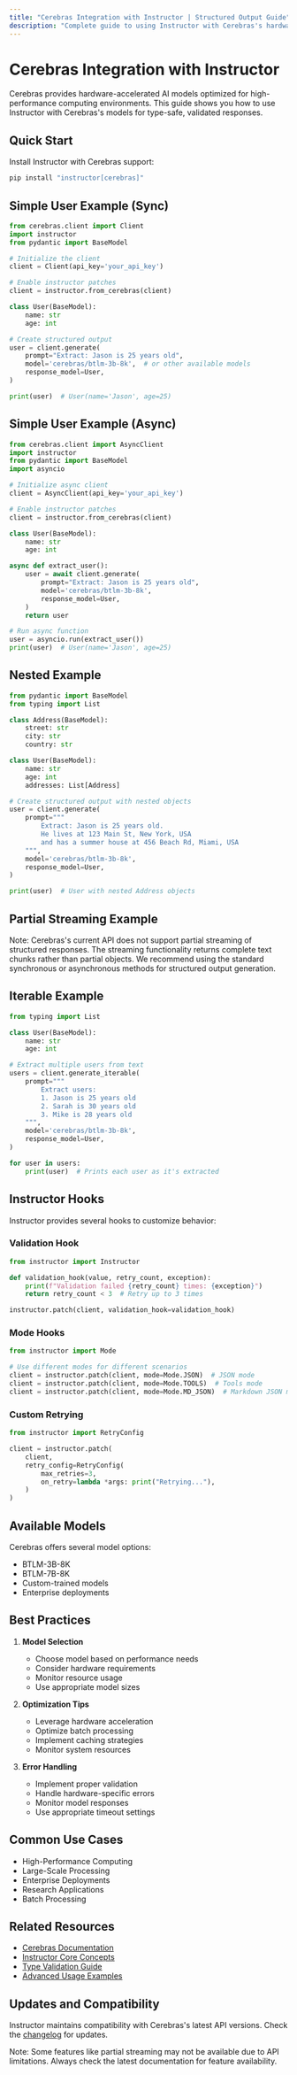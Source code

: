 ```yaml
---
title: "Cerebras Integration with Instructor | Structured Output Guide"
description: "Complete guide to using Instructor with Cerebras's hardware-accelerated AI models. Learn how to generate structured, type-safe outputs with high-performance computing."
---
```


# Cerebras Integration with Instructor

Cerebras provides hardware-accelerated AI models optimized for high-performance computing environments. This guide shows you how to use Instructor with Cerebras's models for type-safe, validated responses.

## Quick Start

Install Instructor with Cerebras support:

```bash
pip install "instructor[cerebras]"
```

## Simple User Example (Sync)

```python
from cerebras.client import Client
import instructor
from pydantic import BaseModel

# Initialize the client
client = Client(api_key='your_api_key')

# Enable instructor patches
client = instructor.from_cerebras(client)

class User(BaseModel):
    name: str
    age: int

# Create structured output
user = client.generate(
    prompt="Extract: Jason is 25 years old",
    model='cerebras/btlm-3b-8k',  # or other available models
    response_model=User,
)

print(user)  # User(name='Jason', age=25)
```

## Simple User Example (Async)

```python
from cerebras.client import AsyncClient
import instructor
from pydantic import BaseModel
import asyncio

# Initialize async client
client = AsyncClient(api_key='your_api_key')

# Enable instructor patches
client = instructor.from_cerebras(client)

class User(BaseModel):
    name: str
    age: int

async def extract_user():
    user = await client.generate(
        prompt="Extract: Jason is 25 years old",
        model='cerebras/btlm-3b-8k',
        response_model=User,
    )
    return user

# Run async function
user = asyncio.run(extract_user())
print(user)  # User(name='Jason', age=25)
```

## Nested Example

```python
from pydantic import BaseModel
from typing import List

class Address(BaseModel):
    street: str
    city: str
    country: str

class User(BaseModel):
    name: str
    age: int
    addresses: List[Address]

# Create structured output with nested objects
user = client.generate(
    prompt="""
        Extract: Jason is 25 years old.
        He lives at 123 Main St, New York, USA
        and has a summer house at 456 Beach Rd, Miami, USA
    """,
    model='cerebras/btlm-3b-8k',
    response_model=User,
)

print(user)  # User with nested Address objects
```

## Partial Streaming Example

Note: Cerebras's current API does not support partial streaming of structured responses. The streaming functionality returns complete text chunks rather than partial objects. We recommend using the standard synchronous or asynchronous methods for structured output generation.

## Iterable Example

```python
from typing import List

class User(BaseModel):
    name: str
    age: int

# Extract multiple users from text
users = client.generate_iterable(
    prompt="""
        Extract users:
        1. Jason is 25 years old
        2. Sarah is 30 years old
        3. Mike is 28 years old
    """,
    model='cerebras/btlm-3b-8k',
    response_model=User,
)

for user in users:
    print(user)  # Prints each user as it's extracted
```

## Instructor Hooks

Instructor provides several hooks to customize behavior:

### Validation Hook

```python
from instructor import Instructor

def validation_hook(value, retry_count, exception):
    print(f"Validation failed {retry_count} times: {exception}")
    return retry_count < 3  # Retry up to 3 times

instructor.patch(client, validation_hook=validation_hook)
```

### Mode Hooks

```python
from instructor import Mode

# Use different modes for different scenarios
client = instructor.patch(client, mode=Mode.JSON)  # JSON mode
client = instructor.patch(client, mode=Mode.TOOLS)  # Tools mode
client = instructor.patch(client, mode=Mode.MD_JSON)  # Markdown JSON mode
```

### Custom Retrying

```python
from instructor import RetryConfig

client = instructor.patch(
    client,
    retry_config=RetryConfig(
        max_retries=3,
        on_retry=lambda *args: print("Retrying..."),
    )
)
```

## Available Models

Cerebras offers several model options:
- BTLM-3B-8K
- BTLM-7B-8K
- Custom-trained models
- Enterprise deployments

## Best Practices

1. **Model Selection**
   - Choose model based on performance needs
   - Consider hardware requirements
   - Monitor resource usage
   - Use appropriate model sizes

2. **Optimization Tips**
   - Leverage hardware acceleration
   - Optimize batch processing
   - Implement caching strategies
   - Monitor system resources

3. **Error Handling**
   - Implement proper validation
   - Handle hardware-specific errors
   - Monitor model responses
   - Use appropriate timeout settings

## Common Use Cases

- High-Performance Computing
- Large-Scale Processing
- Enterprise Deployments
- Research Applications
- Batch Processing

## Related Resources

- [Cerebras Documentation](https://docs.cerebras.ai/)
- [Instructor Core Concepts](../concepts/index.md)
- [Type Validation Guide](../concepts/validation.md)
- [Advanced Usage Examples](../examples/index.md)

## Updates and Compatibility

Instructor maintains compatibility with Cerebras's latest API versions. Check the [changelog](https://github.com/jxnl/instructor/blob/main/CHANGELOG.md) for updates.

Note: Some features like partial streaming may not be available due to API limitations. Always check the latest documentation for feature availability.
